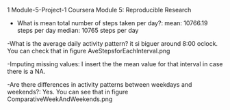 1 Module-5-Project-1
Coursera Module 5: Reproducible Research

- What is mean total number of steps taken per day?:
mean: 10766.19 steps per day 
median: 10765  steps per day 
 
-What is the average daily activity pattern?
it si biguer around 8:00 oclock. You can check that in figure 
AveStepsforEachInterval.png


-Imputing missing values:
I insert the the mean value for that interval in case there is a NA.

-Are there differences in activity patterns between weekdays and weekends?:
Yes. You can see that in figure ComparativeWeekAndWeekends.png


